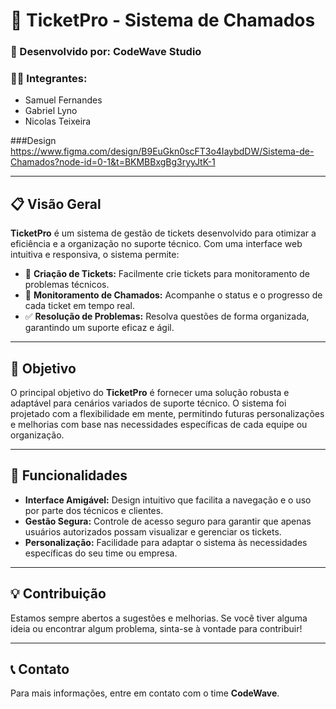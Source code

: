 # 🎫 TicketPro - Sistema de Chamados

### 🚀 Desenvolvido por: **CodeWave Studio**

### 👨‍💻 Integrantes:
- Samuel Fernandes
- Gabriel Lyno
- Nicolas Teixeira

###Design
https://www.figma.com/design/B9EuGkn0scFT3o4IaybdDW/Sistema-de-Chamados?node-id=0-1&t=BKMBBxgBg3ryyJtK-1

---

## 📋 Visão Geral

**TicketPro** é um sistema de gestão de tickets desenvolvido para otimizar a eficiência e a organização no suporte técnico. Com uma interface web intuitiva e responsiva, o sistema permite:

- 📌 **Criação de Tickets:** Facilmente crie tickets para monitoramento de problemas técnicos.
- 👀 **Monitoramento de Chamados:** Acompanhe o status e o progresso de cada ticket em tempo real.
- ✅ **Resolução de Problemas:** Resolva questões de forma organizada, garantindo um suporte eficaz e ágil.

---

## 🎯 Objetivo

O principal objetivo do **TicketPro** é fornecer uma solução robusta e adaptável para cenários variados de suporte técnico. O sistema foi projetado com a flexibilidade em mente, permitindo futuras personalizações e melhorias com base nas necessidades específicas de cada equipe ou organização.

---

## 🔧 Funcionalidades

- **Interface Amigável:** Design intuitivo que facilita a navegação e o uso por parte dos técnicos e clientes.
- **Gestão Segura:** Controle de acesso seguro para garantir que apenas usuários autorizados possam visualizar e gerenciar os tickets.
- **Personalização:** Facilidade para adaptar o sistema às necessidades específicas do seu time ou empresa.

---

## 💡 Contribuição

Estamos sempre abertos a sugestões e melhorias. Se você tiver alguma ideia ou encontrar algum problema, sinta-se à vontade para contribuir!

---

## 📞 Contato

Para mais informações, entre em contato com o time **CodeWave**.
